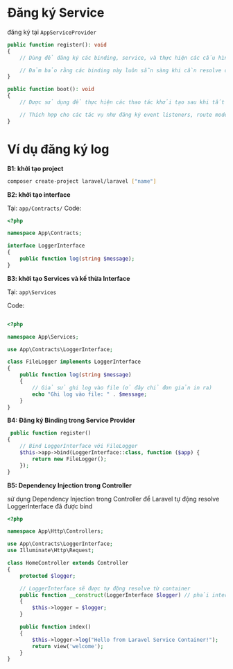 # Đăng ký Service

đăng ký tại `AppServiceProvider`

```php
public function register(): void
{
    // Dùng để đăng ký các binding, service, và thực hiện các cấu hình không phụ thuộc vào việc đã đăng ký các provider khác hay chưa.

    // Đảm bảo rằng các binding này luôn sẵn sàng khi cần resolve chúng, kể cả trong các phần khác của ứng dụng.
}

public function boot(): void
{
    // Được sử dụng để thực hiện các thao tác khởi tạo sau khi tất cả các Service Provider đã được đăng ký

    // Thích hợp cho các tác vụ như đăng ký event listeners, route model bindings, hay xử lý logic phụ thuộc vào các binding đã được đăng ký.
}
```

# Ví dụ đăng ký log

**B1: khởi tạo project**

```sh
composer create-project laravel/laravel ["name"]
```

**B2: khởi tạo interface**

Tại: `app/Contracts/`
Code:

```php
<?php

namespace App\Contracts;

interface LoggerInterface
{
    public function log(string $message);
}
```

**B3: khởi tạo Services và kế thừa Interface**

Tại: `app\Services`

Code:

```php

<?php

namespace App\Services;

use App\Contracts\LoggerInterface;

class FileLogger implements LoggerInterface
{
    public function log(string $message)
    {
        // Giả sử ghi log vào file (ở đây chỉ đơn giản in ra)
        echo "Ghi log vào file: " . $message;
    }
}
```

**B4: Đăng ký Binding trong Service Provider**

```php
 public function register()
{
    // Bind LoggerInterface với FileLogger
    $this->app->bind(LoggerInterface::class, function ($app) {
        return new FileLogger();
    });
}
```

**B5: Dependency Injection trong Controller**

sử dụng Dependency Injection trong Controller để Laravel tự động resolve LoggerInterface đã được bind

```php
<?php

namespace App\Http\Controllers;

use App\Contracts\LoggerInterface;
use Illuminate\Http\Request;

class HomeController extends Controller
{
    protected $logger;

    // LoggerInterface sẽ được tự động resolve từ container
    public function __construct(LoggerInterface $logger) // phải interface hoặc abstract class
    {
        $this->logger = $logger;
    }

    public function index()
    {
        $this->logger->log("Hello from Laravel Service Container!");
        return view('welcome');
    }
}
```
